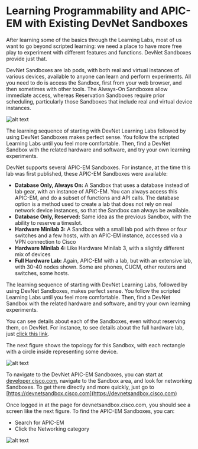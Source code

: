 
# Learning Programmability and APIC-EM with Existing DevNet Sandboxes
After learning some of the basics through the Learning Labs, most of us want to go beyond scripted learning: we need a place to have more free play to experiment with different features and functions. DevNet Sandboxes provide just that.

DevNet Sandboxes are lab pods, with both real and virtual instances of various devices, available to anyone can learn and perform experiments. All you need to do is access the Sandbox, first from your web browser, and then sometimes with other tools. The Always-On Sandboxes allow immediate access, whereas Reservation Sandboxes require prior scheduling, particularly those Sandboxes that include real and virtual device instances.

![alt text](/posts/files/home-lab-network/assets/images/apic-6.png)
 
The learning sequence of starting with DevNet Learning Labs followed by using DevNet Sandboxes makes perfect sense. You follow the scripted Learning Labs until you feel more comfortable. Then, find a DevNet Sandbox with the related hardware and software, and try your own learning experiments.

DevNet supports several APIC-EM Sandboxes. For instance, at the time this lab was first published, these APIC-EM Sandboxes were available:

- **Database Only, Always On:** A Sandbox that uses a database instead of lab gear, with an instance of APIC-EM. You can always access this APIC-EM, and do a subset of functions and API calls. The database option is a method used to create a lab that does not rely on real network device instances, so that the Sandbox can always be available. 
- **Database Only, Reserved:** Same idea as the previous Sandbox, with the ability to reserve a timeslot.
- **Hardware Minilab 3:** A Sandbox with a small lab pod with three or four switches and a few hosts, with an APIC-EM instance, accessed via a VPN connection to Cisco
- **Hardware Minilab 4:** Like Hardware Minilab 3, with a slightly different mix of devices
- **Full Hardware Lab:** Again, APIC-EM with a lab, but with an extensive lab, with 30-40 nodes shown. Some are phones, CUCM, other routers and switches, some hosts. 

The learning sequence of starting with DevNet Learning Labs, followed by using DevNet Sandboxes, makes perfect sense. You follow the scripted Learning Labs until you feel more comfortable. Then, find a DevNet Sandbox with the related hardware and software, and try your own learning experiments.

You can see details about each of the Sandboxes, even without reserving them, on DevNet. For instance, to see details about the full hardware lab, just [click this link](https://devnetsandbox.cisco.com/RM/Diagram/Index/27e2460c-52e9-4f9e-9e2a-7792f1d106d2?diagramType=Topology "Hardware Lab Topology").  

The next figure shows the topology for this Sandbox, with each rectangle with a circle inside representing some device.

![alt text](/posts/files/home-lab-network/assets/images/apic-7.png)

To navigate to the DevNet APIC-EM Sandboxes, you can start at [developer.cisco.com](https://developer.cisco.com), navigate to the Sandbox area, and look for networking Sandboxes. To get there directly and more quickly, just go to 
[https://devnetsandbox.cisco.com](https://devnetsandbox.cisco.com)

Once logged in at the page for devnetsandbox.cisco.com, you should see a screen like the next figure. To find the APIC-EM Sandboxes, you can:

- Search for APIC-EM
- Click the Networking category

![alt text](/posts/files/home-lab-network/assets/images/apic-8.png)
